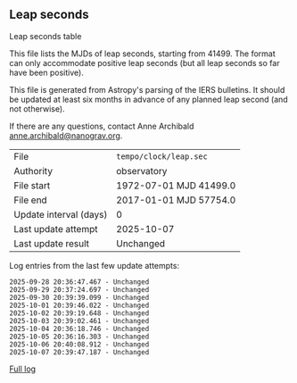 
## Leap seconds

Leap seconds table

This file lists the MJDs of leap seconds, starting from 41499.
The format can only accommodate positive leap seconds (but all
leap seconds so far have been positive).

This file is generated from Astropy's parsing of the IERS
bulletins. It should be updated at least six months in advance
of any planned leap second (and not otherwise).

If there are any questions, contact Anne Archibald
<anne.archibald@nanograv.org>.

|     |     |
|:--- |:--- |
| File | `tempo/clock/leap.sec` |
| Authority | observatory |
| File start | 1972-07-01 MJD 41499.0 |
| File end | 2017-01-01 MJD 57754.0 |
| Update interval (days) | 0 |
| Last update attempt | 2025-10-07 |
| Last update result | Unchanged |

Log entries from the last few update attempts:
```
2025-09-28 20:36:47.467 - Unchanged
2025-09-29 20:37:24.697 - Unchanged
2025-09-30 20:39:39.099 - Unchanged
2025-10-01 20:39:46.022 - Unchanged
2025-10-02 20:39:19.648 - Unchanged
2025-10-03 20:39:02.461 - Unchanged
2025-10-04 20:36:18.746 - Unchanged
2025-10-05 20:36:16.303 - Unchanged
2025-10-06 20:40:08.912 - Unchanged
2025-10-07 20:39:47.187 - Unchanged
```
[Full log](https://raw.githubusercontent.com/ipta/pulsar-clock-corrections/main/log/tempo/clock/leap.sec.log)
